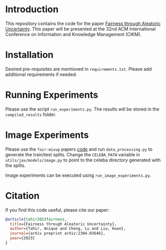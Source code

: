 # Introduction
This repository contains the code for the paper [Fairness through Aleatoric Uncertainty](https://arxiv.org/abs/2304.03646). This paper will be presented at the 32nd ACM International Conference on Information and Knowledge Management (CIKM). 

# Installation
Desired pre-requisites are mentioned in `requirements.txt`. Please add additional requirements if needed.

# Running Experiments
Please use the script `run_experiments.py`. The results will be stored in the `compiled_results` folder.

# Image Experiments
Please use the `fair-mixup` papers [code](https://github.com/chingyaoc/fair-mixup) and run `data_processing.py` to generate the train/test splits. Change the `CELEBA_PATH` variable in `utils/jax/models/image.py` to point to the celeba directory generated with the splits. 

Image experiments can be executed using `run_image_experiments.py`.

# Citation
If you find this code useful, please cite our paper:
```bibtex
@article{tahir2023fairness,
  title={Fairness through Aleatoric Uncertainty},
  author={Tahir, Anique and Cheng, Lu and Liu, Huan},
  journal={arXiv preprint arXiv:2304.03646},
  year={2023}
}
```
